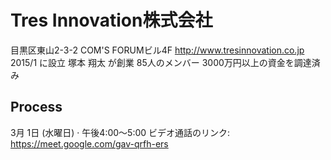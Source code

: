 # Tres Innovation株式会社

目黒区東山2-3-2 COM'S FORUMビル4F
http://www.tresinnovation.co.jp
2015/1 に設立
塚本 翔太 が創業
85人のメンバー
3000万円以上の資金を調達済み

## Process

3月 1日 (水曜日) · 午後4:00～5:00
ビデオ通話のリンク:
https://meet.google.com/gav-qrfh-ers